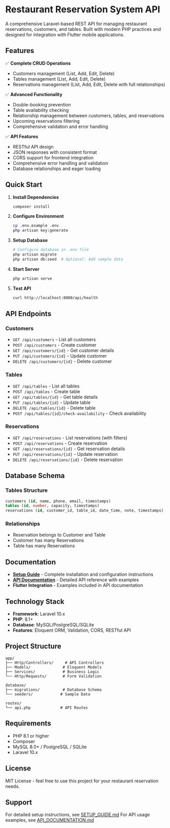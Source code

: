 # Restaurant Reservation System API

A comprehensive Laravel-based REST API for managing restaurant reservations, customers, and tables. Built with modern PHP practices and designed for integration with Flutter mobile applications.

## Features

✅ **Complete CRUD Operations**
- Customers management (List, Add, Edit, Delete)
- Tables management (List, Add, Edit, Delete)
- Reservations management (List, Add, Edit, Delete with full relationships)

✅ **Advanced Functionality**
- Double-booking prevention
- Table availability checking
- Relationship management between customers, tables, and reservations
- Upcoming reservations filtering
- Comprehensive validation and error handling

✅ **API Features**
- RESTful API design
- JSON responses with consistent format
- CORS support for frontend integration
- Comprehensive error handling and validation
- Database relationships and eager loading

## Quick Start

1. **Install Dependencies**
   ```bash
   composer install
   ```

2. **Configure Environment**
   ```bash
   cp .env.example .env
   php artisan key:generate
   ```

3. **Setup Database**
   ```bash
   # Configure database in .env file
   php artisan migrate
   php artisan db:seed  # Optional: Add sample data
   ```

4. **Start Server**
   ```bash
   php artisan serve
   ```

5. **Test API**
   ```bash
   curl http://localhost:8000/api/health
   ```

## API Endpoints

### Customers
- `GET /api/customers` - List all customers
- `POST /api/customers` - Create customer
- `GET /api/customers/{id}` - Get customer details
- `PUT /api/customers/{id}` - Update customer
- `DELETE /api/customers/{id}` - Delete customer

### Tables
- `GET /api/tables` - List all tables
- `POST /api/tables` - Create table
- `GET /api/tables/{id}` - Get table details
- `PUT /api/tables/{id}` - Update table
- `DELETE /api/tables/{id}` - Delete table
- `POST /api/tables/{id}/check-availability` - Check availability

### Reservations
- `GET /api/reservations` - List reservations (with filters)
- `POST /api/reservations` - Create reservation
- `GET /api/reservations/{id}` - Get reservation details
- `PUT /api/reservations/{id}` - Update reservation
- `DELETE /api/reservations/{id}` - Delete reservation

## Database Schema

### Tables Structure
```sql
customers (id, name, phone, email, timestamps)
tables (id, number, capacity, timestamps)
reservations (id, customer_id, table_id, date_time, note, timestamps)
```

### Relationships
- Reservation belongs to Customer and Table
- Customer has many Reservations
- Table has many Reservations

## Documentation

- **[Setup Guide](SETUP_GUIDE.md)** - Complete installation and configuration instructions
- **[API Documentation](API_DOCUMENTATION.md)** - Detailed API reference with examples
- **Flutter Integration** - Examples included in API documentation

## Technology Stack

- **Framework**: Laravel 10.x
- **PHP**: 8.1+
- **Database**: MySQL/PostgreSQL/SQLite
- **Features**: Eloquent ORM, Validation, CORS, RESTful API

## Project Structure

```
app/
├── Http/Controllers/     # API Controllers
├── Models/              # Eloquent Models
├── Services/            # Business Logic
└── Http/Requests/       # Form Validation

database/
├── migrations/          # Database Schema
└── seeders/            # Sample Data

routes/
└── api.php             # API Routes
```

## Requirements

- PHP 8.1 or higher
- Composer
- MySQL 8.0+ / PostgreSQL / SQLite
- Laravel 10.x

## License

MIT License - feel free to use this project for your restaurant reservation needs.

## Support

For detailed setup instructions, see [SETUP_GUIDE.md](SETUP_GUIDE.md)
For API usage examples, see [API_DOCUMENTATION.md](API_DOCUMENTATION.md)


